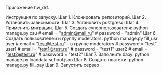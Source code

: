 Приложение hw_drf. 

Инструкция по запуску.
Шаг 1. Клонировать репозиторий.
Шаг 2. Установить зависимости.
Шаг 3. Установить postgresql
Шаг 4. Применить миграции.
Шаг 5. Создать суперпользователя:
    python manage.py csu
    # email = "admin@mail.ru"
    # password = "admin"
Шаг 6. Создать пользователей и группу moderators: 
    python manage.py fill_usr
    user
    # email = "test@test.ru" - в группе moderators
    # password = "test"
    user1
    # email = "test1@test.ru"
    # password = "test1"
    user2
    # email = "test2@test.ru"
    # password = "test2"
Шаг 7. Заполнить базу:
    python manage.py loaddata school.json
Шаг 8. Создать платежи:
    python manage.py fill_pay
Шаг 9. Запустить сервер

